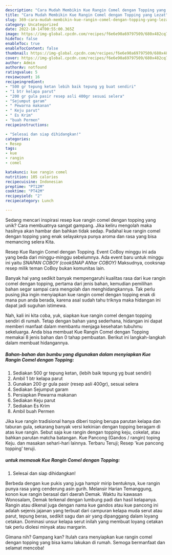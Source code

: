 ```yaml
---
description: "Cara Mudah Membikin Kue Rangin Comel dengan Topping yang Lezat"
title: "Cara Mudah Membikin Kue Rangin Comel dengan Topping yang Lezat"
slug: 369-cara-mudah-membikin-kue-rangin-comel-dengan-topping-yang-lezat
category: Uncategorized
date: 2022-10-14T00:55:00.365Z
image: https://img-global.cpcdn.com/recipes/f6e6e90a69797509/680x482cq70/kue-rangin-comel-dengan-topping-foto-resep-utama.jpg
hideToc: false
enableToc: true
enableTocContent: false
thumbnail: https://img-global.cpcdn.com/recipes/f6e6e90a69797509/680x482cq70/kue-rangin-comel-dengan-topping-foto-resep-utama.jpg
cover: https://img-global.cpcdn.com/recipes/f6e6e90a69797509/680x482cq70/kue-rangin-comel-dengan-topping-foto-resep-utama.jpg
author: Admin
authorAv: notfound
ratingvalue: 5
reviewcount: 16
recipeingredient:
- "500 gr tepung ketan lebih baik tepung yg buat sendiri"
- "1 btr kelapa parut"
- "200 gr gula pasir resep asli 400gr sesuai selera"
- "Sejumput garam"
- " Pewarna makanan"
- " Keju parut"
- " Es Krim"
- "buah Permen"
recipeinstructions:

- "Selesai dan siap dihidangkan!"
categories:
- Resep
tags:
- kue
- rangin
- comel

katakunci: kue rangin comel 
nutrition: 105 calories
recipecuisine: Indonesian
preptime: "PT12M"
cooktime: "PT42M"
recipeyield: "2"
recipecategory: Lunch

---
```





Sedang mencari inspirasi resep kue rangin comel dengan topping yang unik? Cara membuatnya sangat gampang. Jika keliru mengolah maka hasilnya akan hambar dan bahkan tidak sedap. Padahal kue rangin comel dengan topping yang enak selayaknya punya aroma dan rasa yang bisa memancing selera Kita.





Resep Kue Rangin Comel dengan Topping. Event CoBoy minggu ini ada yang beda dari minggu-minggu sebelumnya. Ada event baru untuk minggu ini yaitu *SNAPAN COBOY* _(cookSNAP ANtar COBOY)_ Maksudnya, cooksnap resep milik teman CoBoy bukan komunitas lain.

Banyak hal yang sedikit banyak mempengaruhi kualitas rasa dari kue rangin comel dengan topping, pertama dari jenis bahan, kemudian pemilihan bahan segar sampai cara mengolah dan menghidangkannya. Tak perlu pusing jika ingin menyiapkan kue rangin comel dengan topping enak di mana pun anda berada, karena asal sudah tahu triknya maka hidangan ini dapat jadi suguhan istimewa.






Nah, kali ini kita coba, yuk, siapkan kue rangin comel dengan topping sendiri di rumah. Tetap dengan bahan yang sederhana, hidangan ini dapat memberi manfaat dalam membantu menjaga kesehatan tubuhmu sekeluarga. Anda bisa membuat Kue Rangin Comel dengan Topping memakai 8 jenis bahan dan 0 tahap pembuatan. Berikut ini langkah-langkah dalam membuat hidangannya.

<!--inarticleads1-->

##### Bahan-bahan dan bumbu yang digunakan dalam menyiapkan Kue Rangin Comel dengan Topping:

1. Sediakan 500 gr tepung ketan, (lebih baik tepung yg buat sendiri)
1. Ambil 1 btr kelapa parut
1. Gunakan 200 gr gula pasir (resep asli 400gr), sesuai selera
1. Sediakan Sejumput garam
1. Persiapkan  Pewarna makanan
1. Sediakan  Keju parut
1. Sediakan  Es Krim
1. Ambil buah Permen


Jika kue rangin tradisional hanya diberi toping berupa parutan kelapa dan taburan gula, sekarang banyak versi kekinian dengan topping beragam di atas kue rangin. Sebut saja kue rangin dengan topping keju, cokelat, atau bahkan parutan matcha batangan. Kue Pancong (Gandos / rangin) toping Keju. dan masakan sehari-hari lainnya. Terbaru Teruji; Resep &#39;kue pancong topping&#39; teruji. 

<!--inarticleads2-->

#####  untuk memasak Kue Rangin Comel dengan Topping:


1. Selesai dan siap dihidangkan!

Berbeda dengan kue pukis yang juga hampir mirip bentuknya, kue rangin punya rasa yang cenderung asin gurih. Melansir Harian Temanggung, konon kue rangin berasal dari daerah Demak. Waktu itu kawasan Wonosalam, Demak terkenal dengan lumbung padi dan hasil kelapanya. Rangin atau dikenal juga dengan nama kue gandos atau kue pancong ini adalah sejenis jajanan yang terbuat dari campuran kelapa muda serut atau parut, tepung beras, sedikit sagu dan air yang dipanggang dalam loyang cetakan. Dominasi unsur kelapa serut inilah yang membuat loyang cetakan tak perlu diolesi minyak atau margarin. 

Gimana nih? Gampang kan? Itulah cara menyiapkan kue rangin comel dengan topping yang bisa kamu lakukan di rumah. Semoga bermanfaat dan selamat mencoba!
